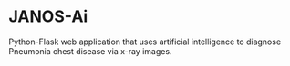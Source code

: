 # JANOS-Ai
Python-Flask web application that uses artificial intelligence to diagnose Pneumonia chest disease via x-ray images.
